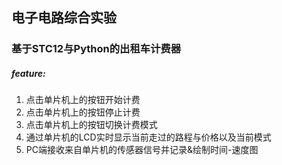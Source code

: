## 电子电路综合实验  

### 基于STC12与Python的出租车计费器  

##### feature:  
1. 点击单片机上的按钮开始计费
2. 点击单片机上的按钮停止计费
3. 点击单片机上的按钮切换计费模式
4. 通过单片机的LCD实时显示当前走过的路程与价格以及当前模式
5. PC端接收来自单片机的传感器信号并记录&绘制时间-速度图